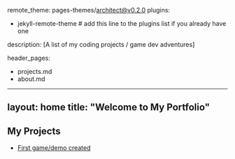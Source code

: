 remote_theme: pages-themes/architect@v0.2.0
plugins:
- jekyll-remote-theme # add this line to the plugins list if you already have one

description: [A list of my coding projects / game dev adventures]

header_pages:
  - projects.md
  - about.md
---
layout: home
title: "Welcome to My Portfolio"
---
## My Projects

- [First game/demo created](https://thisiskrispy.itch.io/buddyup-jam-2024)

